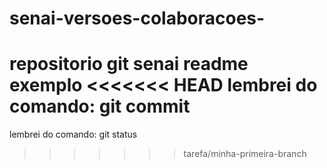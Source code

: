 # senai-versoes-colaboracoes-
repositorio git senai 
readme exemplo
<<<<<<< HEAD
lembrei do comando: git commit
=======
lembrei do comando: git status
>>>>>>> tarefa/minha-primeira-branch
